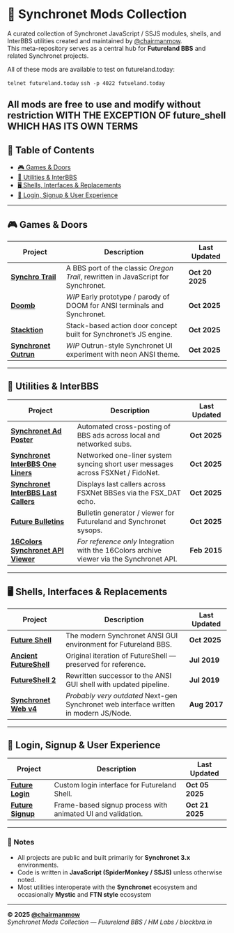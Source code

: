 # 🔮 Synchronet Mods Collection

A curated collection of Synchronet JavaScript / SSJS modules, shells, and InterBBS utilities created and maintained by [@chairmanmow](https://github.com/chairmanmow).  
This meta-repository serves as a central hub for **Futureland BBS** and related Synchronet projects.

All of these mods are available to test on futureland.today:

`telnet futureland.today`
`ssh -p 4022 futueland.today`

All mods are free to use and modify without restriction **WITH THE EXCEPTION OF future_shell WHICH HAS ITS OWN TERMS**
---

## 📂 Table of Contents

- [🎮 Games & Doors](#-games--doors)
- [🧰 Utilities & InterBBS](#-utilities--interbbs)
- [🖥️ Shells, Interfaces & Replacements](#️-shells-interfaces--replacements)
- [🔐 Login, Signup & User Experience](#-login-signup--user-experience)

---

## 🎮 Games & Doors

| Project | Description | Last Updated |
|----------|--------------|--------------|
| [**Synchro Trail**](https://github.com/chairmanmow/synchro_trail) | A BBS port of the classic *Oregon Trail*, rewritten in JavaScript for Synchronet. | **Oct 20 2025** |
| [**Doomb**](https://github.com/chairmanmow/doomb) | *WIP* Early prototype / parody of DOOM for ANSI terminals and Synchronet. | **Oct 2025** |
| [**Stacktion**](https://github.com/chairmanmow/stacktion) | Stack-based action door concept built for Synchronet’s JS engine. | **Oct 2025** |
| [**Synchronet Outrun**](https://github.com/chairmanmow/synchronet_outrun) | *WIP* Outrun-style Synchronet UI experiment with neon ANSI theme. | **Oct 2025** |

---

## 🧰 Utilities & InterBBS

| Project | Description | Last Updated |
|----------|--------------|--------------|
| [**Synchronet Ad Poster**](https://github.com/chairmanmow/synchronet_ad_poster) | Automated cross-posting of BBS ads across local and networked subs. | **Oct 2025** |
| [**Synchronet InterBBS One Liners**](https://github.com/chairmanmow/synchronet_interbbs_one_liners) | Networked one-liner system syncing short user messages across FSXNet / FidoNet. | **Oct 2025** |
| [**Synchronet InterBBS Last Callers**](https://github.com/chairmanmow/synchronet_interbbs_last_callers) | Displays last callers across FSXNet BBSes via the FSX_DAT echo. | **Oct 2025** |
| [**Future Bulletins**](https://github.com/chairmanmow/future_bulletins) | Bulletin generator / viewer for Futureland and Synchronet sysops. | **Oct 2025** |
| [**16Colors Synchronet API Viewer**](https://github.com/chairmanmow/16colorsSynchronetAPIviewer) | *For reference only* Integration with the 16Colors archive viewer via the Synchronet API. | **Feb 2015** |

---

## 🖥️ Shells, Interfaces & Replacements

| Project | Description | Last Updated |
|----------|--------------|--------------|
| [**Future Shell**](https://github.com/chairmanmow/future_shell) | The modern Synchronet ANSI GUI environment for Futureland BBS. | **Oct 2025** |
| [**Ancient FutureShell**](https://github.com/chairmanmow/ancient_futureshell) | Original iteration of FutureShell — preserved for reference. | **Jul 2019** |
| [**FutureShell 2**](https://github.com/chairmanmow/futureshell2) | Rewritten successor to the ANSI GUI shell with updated pipeline. | **Jul 2019** |
| [**Synchronet Web v4**](https://github.com/chairmanmow/synchronet-web-v4) | *Probably very outdated* Next-gen Synchronet web interface written in modern JS/Node. | **Aug 2017** |



---

## 🔐 Login, Signup & User Experience

| Project | Description | Last Updated |
|----------|--------------|--------------|
| [**Future Login**](https://github.com/chairmanmow/future_login) | Custom login interface for Futureland Shell. | **Oct 05 2025** |
| [**Future Signup**](https://github.com/chairmanmow/future_signup) | Frame-based signup process with animated UI and validation. | **Oct 21 2025** |

---

### 🧭 Notes

- All projects are public and built primarily for **Synchronet 3.x** environments.  
- Code is written in **JavaScript (SpiderMonkey / SSJS)** unless otherwise noted.  
- Most utilities interoperate with the **Synchronet** ecosystem and occasionally **Mystic** and **FTN style** ecosystem
---

**© 2025 [@chairmanmow](https://github.com/chairmanmow)**  
*Synchronet Mods Collection — Futureland BBS / HM Labs / blockbra.in*
